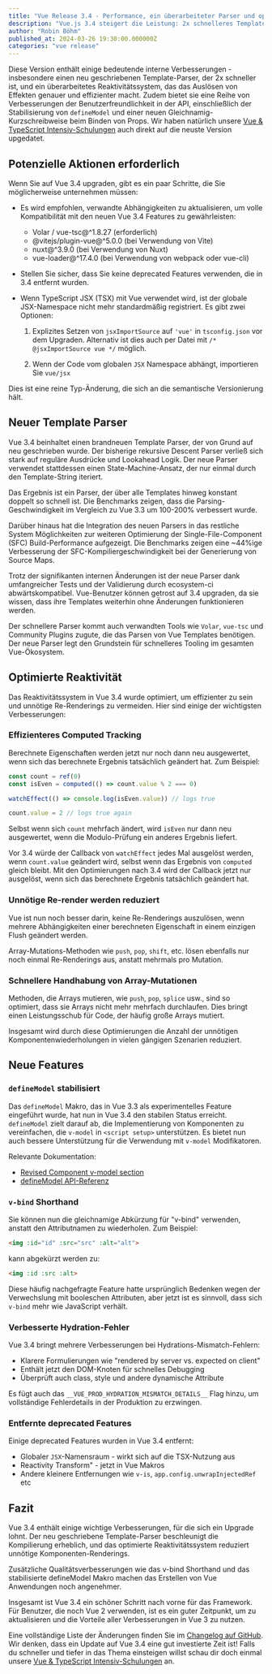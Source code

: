 ```yaml
---
title: "Vue Release 3.4 - Performance, ein überarbeiteter Parser und optimierter Reaktivität"
description: "Vue.js 3.4 steigert die Leistung: 2x schnelleres Template-Parsing, schnellere SFC-Builds, verbesserte TransitionGroup-, Teleport- und TypeScript-Unterstützung. Lies Evan You's Highlights."
author: "Robin Böhm"
published_at: 2024-03-26 19:30:00.000000Z
categories: "vue release"
---
```


Diese Version enthält einige bedeutende interne Verbesserungen - insbesondere einen neu geschriebenen Template-Parser, der 2x schneller ist, und ein überarbeitetes Reaktivitätssystem, das das Auslösen von Effekten genauer und effizienter macht. Zudem bietet sie eine Reihe von Verbesserungen der Benutzerfreundlichkeit in der API, einschließlich der Stabilisierung von `defineModel` und einer neuen Gleichnamig-Kurzschreibweise beim Binden von Props. Wir haben natürlich unsere <a target="_blank" href="https://workshops.de/seminare-schulungen-kurse/vuejs-typescript?utm_source=vuejs_de&utm_campaign=tutorial&utm_medium=link&utm_content=text-top">Vue & TypeScript Intensiv-Schulungen</a> auch direkt auf die neuste Version upgedatet.

## Potenzielle Aktionen erforderlich

Wenn Sie auf Vue 3.4 upgraden, gibt es ein paar Schritte, die Sie möglicherweise unternehmen müssen:

- Es wird empfohlen, verwandte Abhängigkeiten zu aktualisieren, um volle Kompatibilität mit den neuen Vue 3.4 Features zu gewährleisten:

  - Volar / vue-tsc@^1.8.27 (erforderlich)
  - @vitejs/plugin-vue@^5.0.0 (bei Verwendung von Vite)
  - nuxt@^3.9.0 (bei Verwendung von Nuxt)
  - vue-loader@^17.4.0 (bei Verwendung von webpack oder vue-cli)

- Stellen Sie sicher, dass Sie keine deprecated Features verwenden, die in 3.4 entfernt wurden.

- Wenn TypeScript JSX (TSX) mit Vue verwendet wird, ist der globale JSX-Namespace nicht mehr standardmäßig registriert. Es gibt zwei Optionen:

  1. Explizites Setzen von `jsxImportSource` auf `'vue'` in `tsconfig.json` vor dem Upgraden. Alternativ ist dies auch per Datei mit `/* @jsxImportSource vue */` möglich.

  2. Wenn der Code vom globalen `JSX` Namespace abhängt, importieren Sie `vue/jsx`

Dies ist eine reine Typ-Änderung, die sich an die semantische Versionierung hält.

## Neuer Template Parser

Vue 3.4 beinhaltet einen brandneuen Template Parser, der von Grund auf neu geschrieben wurde. Der bisherige rekursive Descent Parser verließ sich stark auf reguläre Ausdrücke und Lookahead Logik. Der neue Parser verwendet stattdessen einen State-Machine-Ansatz, der nur einmal durch den Template-String iteriert.

Das Ergebnis ist ein Parser, der über alle Templates hinweg konstant doppelt so schnell ist. Die Benchmarks zeigen, dass die Parsing-Geschwindigkeit im Vergleich zu Vue 3.3 um 100-200% verbessert wurde.

Darüber hinaus hat die Integration des neuen Parsers in das restliche System Möglichkeiten zur weiteren Optimierung der Single-File-Component (SFC) Build-Performance aufgezeigt. Die Benchmarks zeigen eine ~44%ige Verbesserung der SFC-Kompiliergeschwindigkeit bei der Generierung von Source Maps.

Trotz der signifikanten internen Änderungen ist der neue Parser dank umfangreicher Tests und der Validierung durch ecosystem-ci abwärtskompatibel. Vue-Benutzer können getrost auf 3.4 upgraden, da sie wissen, dass ihre Templates weiterhin ohne Änderungen funktionieren werden.

Der schnellere Parser kommt auch verwandten Tools wie `Volar`, `vue-tsc` und Community Plugins zugute, die das Parsen von Vue Templates benötigen. Der neue Parser legt den Grundstein für schnelleres Tooling im gesamten Vue-Ökosystem.

## Optimierte Reaktivität

Das Reaktivitätssystem in Vue 3.4 wurde optimiert, um effizienter zu sein und unnötige Re-Renderings zu vermeiden. Hier sind einige der wichtigsten Verbesserungen:

### Effizienteres Computed Tracking

Berechnete Eigenschaften werden jetzt nur noch dann neu ausgewertet, wenn sich das berechnete Ergebnis tatsächlich geändert hat. Zum Beispiel:

```js
const count = ref(0)
const isEven = computed(() => count.value % 2 === 0)

watchEffect(() => console.log(isEven.value)) // logs true

count.value = 2 // logs true again
```

Selbst wenn sich `count` mehrfach ändert, wird `isEven` nur dann neu ausgewertet, wenn die Modulo-Prüfung ein anderes Ergebnis liefert.

Vor 3.4 würde der Callback von `watchEffect` jedes Mal ausgelöst werden, wenn `count.value` geändert wird, selbst wenn das Ergebnis von `computed` gleich bleibt.
Mit den Optimierungen nach 3.4 wird der Callback jetzt nur ausgelöst, wenn sich das berechnete Ergebnis tatsächlich geändert hat.

### Unnötige Re-render werden reduziert

Vue ist nun noch besser darin, keine Re-Renderings auszulösen, wenn mehrere Abhängigkeiten einer berechneten Eigenschaft in einem einzigen Flush geändert werden.

Array-Mutations-Methoden wie `push`, `pop`, `shift`, etc. lösen ebenfalls nur noch einmal Re-Renderings aus, anstatt mehrmals pro Mutation.

### Schnellere Handhabung von Array-Mutationen

Methoden, die Arrays mutieren, wie `push`, `pop`, `splice` usw., sind so optimiert, dass sie Arrays nicht mehr mehrfach durchlaufen. Dies bringt einen Leistungsschub für Code, der häufig große Arrays mutiert.

Insgesamt wird durch diese Optimierungen die Anzahl der unnötigen Komponentenwiederholungen in vielen gängigen Szenarien reduziert.

## Neue Features

### `defineModel` stabilisiert

Das `defineModel` Makro, das in Vue 3.3 als experimentelles Feature eingeführt wurde, hat nun in Vue 3.4 den stabilen Status erreicht. `defineModel` zielt darauf ab, die Implementierung von Komponenten zu vereinfachen, die `v-model` in `<script setup>` unterstützen. Es bietet nun auch bessere Unterstützung für die Verwendung mit `v-model` Modifikatoren.

Relevante Dokumentation:

- [Revised Component v-model section](https://vuejs.org/guide/components/v-model.html)
- [defineModel API-Referenz](https://vuejs.org/api/sfc-script-setup.html#definemodel)

### `v-bind` Shorthand

Sie können nun die gleichnamige Abkürzung für "v-bind" verwenden, anstatt den Attributnamen zu wiederholen. Zum Beispiel:

```html
<img :id="id" :src="src" :alt="alt">
```

kann abgekürzt werden zu:

```html
<img :id :src :alt>
```

Diese häufig nachgefragte Feature hatte ursprünglich Bedenken wegen der Verwechslung mit booleschen Attributen, aber jetzt ist es sinnvoll, dass sich `v-bind` mehr wie JavaScript verhält.

### Verbesserte Hydration-Fehler

Vue 3.4 bringt mehrere Verbesserungen bei Hydrations-Mismatch-Fehlern:

- Klarere Formulierungen wie "rendered by server vs. expected on client"
- Enthält jetzt den DOM-Knoten für schnelles Debugging
- Überprüft auch class, style und andere dynamische Attribute

Es fügt auch das `__VUE_PROD_HYDRATION_MISMATCH_DETAILS__` Flag hinzu, um vollständige Fehlerdetails in der Produktion zu erzwingen.

### Entfernte deprecated Features

Einige deprecated Features wurden in Vue 3.4 entfernt:

- Globaler `JSX`-Namensraum - wirkt sich auf die TSX-Nutzung aus
- Reactivity Transform" - jetzt in Vue Makros
- Andere kleinere Entfernungen wie `v-is`, `app.config.unwrapInjectedRef` etc

## Fazit

Vue 3.4 enthält einige wichtige Verbesserungen, für die sich ein Upgrade lohnt. Der neu geschriebene Template-Parser beschleunigt die Kompilierung erheblich, und das optimierte Reaktivitätssystem reduziert unnötige Komponenten-Renderings.

Zusätzliche Qualitätsverbesserungen wie das v-bind Shorthand und das stabilisierte defineModel Makro machen das Erstellen von Vue Anwendungen noch angenehmer.

Insgesamt ist Vue 3.4 ein schöner Schritt nach vorne für das Framework. Für Benutzer, die noch Vue 2 verwenden, ist es ein guter Zeitpunkt, um zu aktualisieren und die Vorteile aller Verbesserungen in Vue 3 zu nutzen.

Eine vollständige Liste der Änderungen finden Sie im [Changelog auf GitHub](https://github.com/vuejs/core/blob/main/CHANGELOG.md#340-2023-12-28). Wir denken, dass ein Update auf Vue 3.4 eine gut investierte Zeit ist! Falls du schneller und tiefer in das Thema einsteigen willst schau dir doch einmal unsere <a target="_blank" href="https://workshops.de/seminare-schulungen-kurse/vuejs-typescript?utm_source=vuejs_de&utm_campaign=tutorial&utm_medium=link&utm_content=text-top">Vue & TypeScript Intensiv-Schulungen</a> an.

